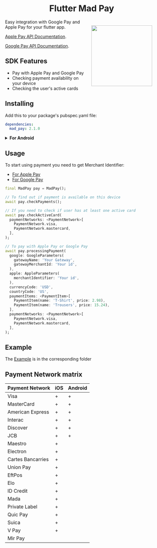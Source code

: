 <h1 align="center">Flutter Mad Pay</h1>

<a href="https://madbrains.ru/"><img src="https://firebasestorage.googleapis.com/v0/b/mad-brains-web.appspot.com/o/logo.png?alt=media" width="200" align="right" style="margin: 20px;"/></a>

Easy integration with Google Pay and Apple Pay for your flutter app.

[Apple Pay API Documentation][apple].

[Google Pay API Documentation][google].

## SDK Features
* Pay with Apple Pay and Google Pay
* Checking payment availability on your device
* Checking the user's active cards

## Installing
Add this to your package's pubspec.yaml file:
```yaml
dependencies:
  mad_pay: 2.1.0
```

<details><summary><b>For Android</b></summary>
  <ul>
    <li>In the file <code>[project_name]/android/app/build.gradle</code>, set <code>minSdkVersion</code> to at least version 21.</li>
    <li>In the file <code>[project_name]/android/app/build.gradle</code>, add the line <code>proguardFiles getDefaultProguardFile('proguard-android-optimize.txt'), 'proguard-rules.pro'</code> to <code>buildTypes.release</code></li>
    <li>Create the <code>proguard-rules.pro</code> file in the <code>[project_name]/android/app</code> folder and add the line <code>-keep class * extends com.google.protobuf.GeneratedMessageLite { *; }</code></li>
  </ul>
</details>


## Usage
To start using payment you need to get Merchant Identifier:
* [For Apple Pay][apple_merchant]
* [For Google Pay][google_merchant]

```dart
final MadPay pay = MadPay();

// To find out if payment is available on this device
await pay.checkPayments();

// If you need to check if user has at least one active card
await pay.checkActiveCard(
  paymentNetworks: <PaymentNetwork>[
    PaymentNetwork.visa,
    PaymentNetwork.mastercard,
  ],
);

// To pay with Apple Pay or Google Pay
await pay.processingPayment(
  google: GoogleParameters(
    gatewayName: 'Your Gateway',
    gatewayMerchantId: 'Your id',
  ),
  apple: AppleParameters(
    merchantIdentifier: 'Your id',
  ),
  currencyCode: 'USD',
  countryCode: 'US',
  paymentItems: <PaymentItem>[
    PaymentItem(name: 'T-Shirt', price: 2.98),
    PaymentItem(name: 'Trousers', price: 15.24),
  ],
  paymentNetworks: <PaymentNetwork>[
    PaymentNetwork.visa,
    PaymentNetwork.mastercard,
  ],
);
```

## Example
The [Example][example] is in the corresponding folder

## Payment Network matrix

| Payment Network   | iOS | Android |
|-------------------|-----|---------|
| Visa              | +   | +       |
| MasterCard        | +   | +       |
| American Express  | +   | +       |
| Interac           | +   | +       |
| Discover          | +   | +       |
| JCB               | +   | +       |
| Maestro           | +   |         |
| Electron          | +   |         |
| Cartes Bancarries | +   |         |
| Union Pay         | +   |         |
| EftPos            | +   |         |
| Elo               | +   |         |
| ID Credit         | +   |         |
| Mada              | +   |         |
| Private Label     | +   |         |
| Quic Pay          | +   |         |
| Suica             | +   |         |
| V Pay             | +   |         |
| Mir Pay           |     |         |

[apple]: https://developer.apple.com/documentation/passkit/apple_pay/setting_up_apple_pay_requirements
[google]: https://developers.google.com/pay/api/android/overview
[apple_merchant]: https://help.apple.com/developer-account/#/devb2e62b839?sub=dev103e030bb
[google_merchant]: https://developers.google.com/pay/api#participating-processors
[example]: https://github.com/MadBrains/Mad-Pay-Flutter/tree/main/example/